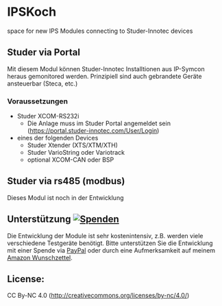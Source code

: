 # IPSKoch
space for new IPS Modules connecting to Studer-Innotec devices
## Studer via Portal
Mit diesem Modul können Studer-Innotec Installtionen aus IP-Symcon heraus gemonitored werden. Prinzipiell sind auch gebrandete Geräte ansteuerbar (Steca, etc.)
### Voraussetzungen
* Studer XCOM-RS232i 
  * Die Anlage muss im Studer Portal angemeldet sein (https://portal.studer-innotec.com/User/Login)
* eines der folgenden Devices
  * Studer Xtender (XTS/XTM/XTH)
  * Studer VarioString oder Variotrack
  * optional XCOM-CAN oder BSP

## Studer via rs485 (modbus)
Dieses Modul ist noch in der Entwicklung

## Unterstützung [![Spenden](https://img.shields.io/badge/donate-PayPal-green.svg)](https://www.paypal.com/paypalme/eisenkoch)
Die Entwicklung der Module ist sehr kostenintensiv, z.B. werden viele verschiedene Testgeräte benötigt. Bitte unterstützen Sie die Entwicklung mit einer Spende via [PayPal](https://www.paypal.com/paypalme/eisenkoch) oder durch eine Aufmerksamkeit auf meinem [Amazon Wunschzettel](https://www.amazon.de/hz/wishlist/ls/2XXR17YLMP93U?ref_=wl_share).

## License:
CC By-NC 4.0 (http://creativecommons.org/licenses/by-nc/4.0/)